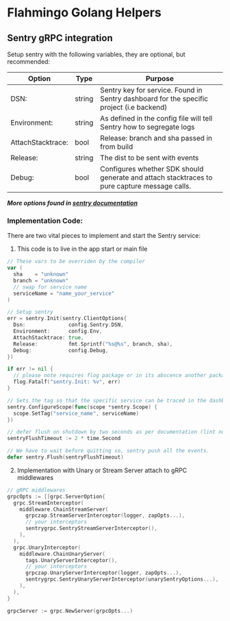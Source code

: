 # Flahmingo Golang Helpers

## Sentry gRPC integration

Setup sentry with the following variables, they are optional, but recommended:

Option  | Type | Purpose
------------- | ------------- | -------------
DSN: | string | Sentry key for service. Found in Sentry dashboard for the specific project (i.e backend)
Environment: | string | As defined in the config file will tell Sentry how to segregate logs
AttachStacktrace: | bool | Release: branch and sha passed in from build
Release: | string | The dist to be sent with events
Debug: | bool | Configures whether SDK should generate and attach stacktraces to pure capture message calls.

**_More options found in [sentry documentation](https://docs.sentry.io/platforms/go/configuration/)_**

### Implementation Code:

There are two vital pieces to implement and start the Sentry service:

1. This code is to live in the app start or main file

```go
// These vars to be overriden by the compiler
var (
  sha    = "unknown"
  branch = "unknown"
  // swap for service name
  serviceName = "name_your_service"
)

// Setup sentry
err = sentry.Init(sentry.ClientOptions{
  Dsn:              config.Sentry.DSN,
  Environment:      config.Env,
  AttachStacktrace: true,
  Release:          fmt.Sprintf("%s@%s", branch, sha),
  Debug:            config.Debug,
})

if err != nil {
  // please note requires flog package or in its abscence another package
  flog.Fatalf("sentry.Init: %v", err)
}

// Sets the tag so that the specific service can be traced in the dashboard 
sentry.ConfigureScope(func(scope *sentry.Scope) {
  scope.SetTag("service_name", serviceName)
})

// defer flush on shutdown by two seconds as per documentation (lint no magic number)
sentryFlushTimeout := 2 * time.Second

// We have to wait before quitting so, sentry push all the events.
defer sentry.Flush(sentryFlushTimeout)
```
2. Implementation with Unary or Stream Server attach to gRPC middlewares

```go
// gRPC middlewares
grpcOpts := []grpc.ServerOption{
  grpc.StreamInterceptor(
    middleware.ChainStreamServer(
      grpczap.StreamServerInterceptor(logger, zapOpts...),
      // your interceptors
      sentrygrpc.SentryStreamServerInterceptor(),
    ),
  ),
  grpc.UnaryInterceptor(
    middleware.ChainUnaryServer(
      tags.UnaryServerInterceptor(),
      // your interceptors
      grpczap.UnaryServerInterceptor(logger, zapOpts...),
      sentrygrpc.SentryUnaryServerInterceptor(unarySentryOptions...),
    ),
  ),
}

grpcServer := grpc.NewServer(grpcOpts...)

```